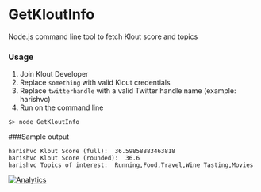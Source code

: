 GetKloutInfo
============

Node.js command line tool to fetch Klout score and topics
  
### Usage 
1. Join Klout Developer
2. Replace ```something``` with valid Klout credentials
3. Replace ```twitterhandle``` with a valid Twitter handle name (example: harishvc)
4. Run on the command line
```
$> node GetKloutInfo
```

###Sample output
```
harishvc Klout Score (full):  36.59858883463818
harishvc Klout Score (rounded):  36.6
harishvc Topics of interest:  Running,Food,Travel,Wine Tasting,Movies
```
[![Analytics](https://ga-beacon.appspot.com/UA-55381661-1/tools/readme)](https://github.com/igrigorik/ga-beacon)

